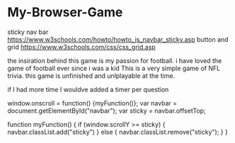 # My-Browser-Game
sticky nav bar https://www.w3schools.com/howto/howto_js_navbar_sticky.asp
button and grid https://www.w3schools.com/css/css_grid.asp

the insiration behind this game is my passion for football. i have loved the game of football ever since i was a kid 
This is a very simple game of NFL trivia.
this game is unfinished and unlplayable at the time.

if I had more time I wouldve added a timer per question 

window.onscroll = function() {myFunction()};
var navbar = document.getElementById("navbar");
var sticky = navbar.offsetTop;

function myFunction() {
  if (window.scrollY >= sticky) {
    navbar.classList.add("sticky")
  } else {
    navbar.classList.remove("sticky");
  }
}
